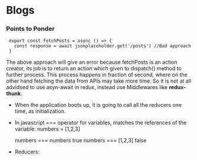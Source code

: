# Blogs

### Points to Ponder

```
 export const fetchPosts = async () => {
   const response = await jsonplaceholder.get('/posts') //Bad approach
 }
```

The above approach will give an error because fetchPosts is an action creator, its job is to return an action which given to dispatch() method to further process. This process happens in fraction of second, where on the other hand fetching the data from APIs may take more time. So it is not at all advidsed to use asyn-await in redux, instead use Middlewares like **redux-thunk**.

- When the application boots up, it is going to call all the reducers one time, as initialization.

- In javascript === operator for variables, matches the references of the variable:
  numbers = [1,2,3]

  numbers === numbers true
  numbers === [1,2,3] false

- Reducers:
